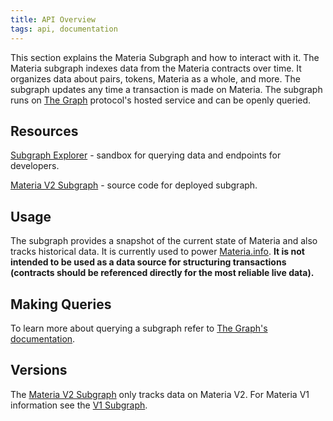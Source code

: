 ```yaml
---
title: API Overview
tags: api, documentation
---
```


This section explains the Materia Subgraph and how to interact with it. The Materia subgraph indexes data from the Materia contracts over time. It organizes data about pairs, tokens, Materia as a whole, and more. The subgraph updates any time a transaction is made on Materia. The subgraph runs on [The Graph](https://thegraph.com/) protocol's hosted service and can be openly queried.

## Resources

[Subgraph Explorer](https://thegraph.com/explorer/subgraph/Materia/Materia-v2) - sandbox for querying data and endpoints for developers.

[Materia V2 Subgraph](https://github.com/materia-dex/Materia-v2-subgraph) - source code for deployed subgraph.

## Usage

The subgraph provides a snapshot of the current state of Materia and also tracks historical data. It is currently used to power [Materia.info](https://Materia.info/). **It is not intended to be used as a data source for structuring transactions (contracts should be referenced directly for the most reliable live data).**

## Making Queries

To learn more about querying a subgraph refer to [The Graph's documentation](https://thegraph.com/docs/introduction).

## Versions

The [Materia V2 Subgraph](https://thegraph.com/explorer/subgraph/Materia/Materia-v2) only tracks data on Materia V2. For Materia V1 information see the [V1 Subgraph](https://thegraph.com/explorer/subgraph/graphprotocol/Materia).
